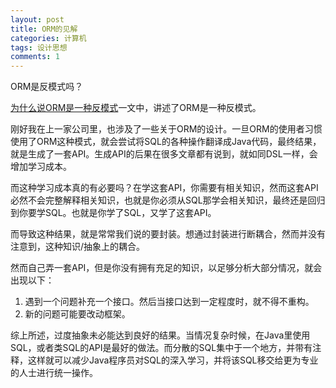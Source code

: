 ```yaml
---
layout: post
title: ORM的见解
categories: 计算机
tags: 设计思想
comments: 1
---
```




ORM是反模式吗？

[为什么说ORM是一种反模式](https://segmentfault.com/a/1190000000378827)一文中，讲述了ORM是一种反模式。

刚好我在上一家公司里，也涉及了一些关于ORM的设计。一旦ORM的使用者习惯使用了ORM这种模式，就会尝试将SQL的各种操作翻译成Java代码，最终结果，就是生成了一套API。生成API的后果在很多文章都有说到，就如同DSL一样，会增加学习成本。

而这种学习成本真的有必要吗？在学这套API，你需要有相关知识，然而这套API必然不会完整解释相关知识，也就是你必须从SQL那学会相关知识，最终还是回归到你要学SQL。也就是你学了SQL，又学了这套API。

而导致这种结果，就是常常我们说的要封装。想通过封装进行断耦合，然而并没有注意到，这种知识/抽象上的耦合。

然而自己弄一套API，但是你没有拥有充足的知识，以足够分析大部分情况，就会出现以下：

1. 遇到一个问题补充一个接口。然后当接口达到一定程度时，就不得不重构。
2. 新的问题可能要改动框架。

综上所述，过度抽象未必能达到良好的结果。当情况复杂时候，在Java里使用SQL，或者类SQL的API是最好的做法。而分散的SQL集中于一个地方，并带有注释，这样就可以减少Java程序员对SQL的深入学习，并将该SQL移交给更为专业的人士进行统一操作。